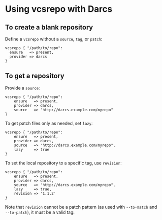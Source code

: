 Using vcsrepo with Darcs
========================

To create a blank repository
----------------------------

Define a `vcsrepo` without a `source`, `tag`, or `patch`:

    vcsrepo { "/path/to/repo":
      ensure   => present,
      provider => darcs
    }

To get a repository
-------------------

Provide a `source`:

    vcsrepo { "/path/to/repo":
        ensure   => present,
        provider => darcs,
        source   => "http://darcs.example.com/myrepo"
    }

To get patch files only as needed, set `lazy`:

    vcsrepo { "/path/to/repo":
        ensure   => present,
        provider => darcs,
        source   => "http://darcs.example.com/myrepo",
        lazy     => true
    }

To set the local repository to a specific tag, use `revision`:

    vcsrepo { "/path/to/repo":
        ensure   => present,
        provider => darcs,
        source   => "http://darcs.example.com/myrepo",
        lazy     => true,
        revision => '1.1.2'
    }

Note that `revision` cannot be a patch pattern (as used with
`--to-match` and `--to-patch`), it must be a valid tag.
